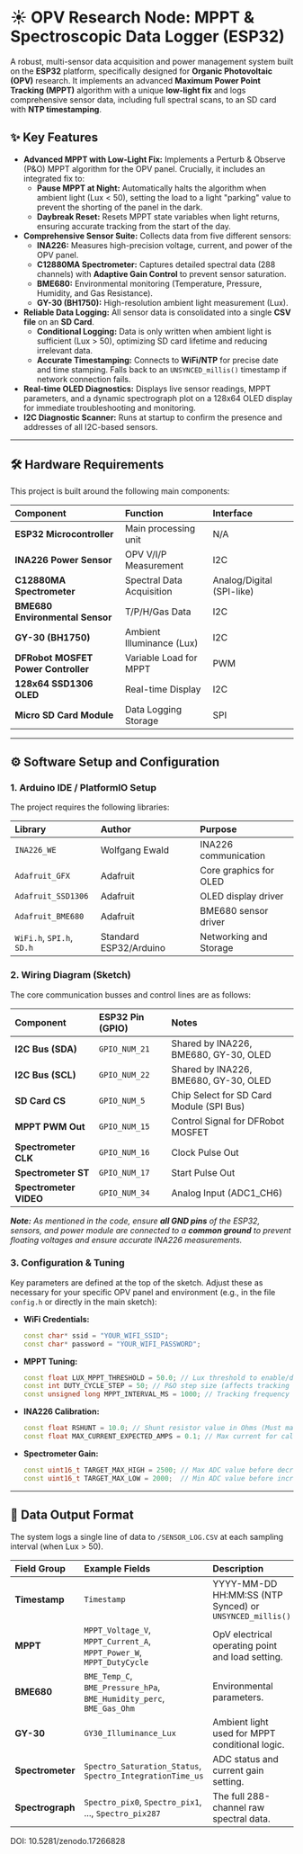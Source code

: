 # ☀️ OPV Research Node: MPPT & Spectroscopic Data Logger (ESP32)

A robust, multi-sensor data acquisition and power management system built on the **ESP32** platform, specifically designed for **Organic Photovoltaic (OPV)** research. It implements an advanced **Maximum Power Point Tracking (MPPT)** algorithm with a unique **low-light fix** and logs comprehensive sensor data, including full spectral scans, to an SD card with **NTP timestamping**.

## ✨ Key Features

* **Advanced MPPT with Low-Light Fix:** Implements a Perturb & Observe (P&O) MPPT algorithm for the OPV panel. Crucially, it includes an integrated fix to:
    * **Pause MPPT at Night:** Automatically halts the algorithm when ambient light (Lux < 50), setting the load to a light "parking" value to prevent the shorting of the panel in the dark.
    * **Daybreak Reset:** Resets MPPT state variables when light returns, ensuring accurate tracking from the start of the day.
* **Comprehensive Sensor Suite:** Collects data from five different sensors:
    * **INA226:** Measures high-precision voltage, current, and power of the OPV panel.
    * **C12880MA Spectrometer:** Captures detailed spectral data (288 channels) with **Adaptive Gain Control** to prevent sensor saturation.
    * **BME680:** Environmental monitoring (Temperature, Pressure, Humidity, and Gas Resistance).
    * **GY-30 (BH1750):** High-resolution ambient light measurement (Lux).
* **Reliable Data Logging:** All sensor data is consolidated into a single **CSV file** on an **SD Card**.
    * **Conditional Logging:** Data is only written when ambient light is sufficient (Lux > 50), optimizing SD card lifetime and reducing irrelevant data.
    * **Accurate Timestamping:** Connects to **WiFi/NTP** for precise date and time stamping. Falls back to an `UNSYNCED_millis()` timestamp if network connection fails.
* **Real-time OLED Diagnostics:** Displays live sensor readings, MPPT parameters, and a dynamic spectrograph plot on a 128x64 OLED display for immediate troubleshooting and monitoring.
* **I2C Diagnostic Scanner:** Runs at startup to confirm the presence and addresses of all I2C-based sensors.

---

## 🛠️ Hardware Requirements

This project is built around the following main components:

| Component | Function | Interface |
| :--- | :--- | :--- |
| **ESP32 Microcontroller** | Main processing unit | N/A |
| **INA226 Power Sensor** | OPV V/I/P Measurement | I2C |
| **C12880MA Spectrometer** | Spectral Data Acquisition | Analog/Digital (SPI-like) |
| **BME680 Environmental Sensor** | T/P/H/Gas Data | I2C |
| **GY-30 (BH1750)** | Ambient Illuminance (Lux) | I2C |
| **DFRobot MOSFET Power Controller** | Variable Load for MPPT | PWM |
| **128x64 SSD1306 OLED** | Real-time Display | I2C |
| **Micro SD Card Module** | Data Logging Storage | SPI |

---

## ⚙️ Software Setup and Configuration

### 1. Arduino IDE / PlatformIO Setup

The project requires the following libraries:

| Library | Author | Purpose |
| :--- | :--- | :--- |
| `INA226_WE` | Wolfgang Ewald | INA226 communication |
| `Adafruit_GFX` | Adafruit | Core graphics for OLED |
| `Adafruit_SSD1306` | Adafruit | OLED display driver |
| `Adafruit_BME680` | Adafruit | BME680 sensor driver |
| `WiFi.h`, `SPI.h`, `SD.h` | Standard ESP32/Arduino | Networking and Storage |

### 2. Wiring Diagram (Sketch)

The core communication busses and control lines are as follows:

| Component | ESP32 Pin (GPIO) | Notes |
| :--- | :--- | :--- |
| **I2C Bus (SDA)** | `GPIO_NUM_21` | Shared by INA226, BME680, GY-30, OLED |
| **I2C Bus (SCL)** | `GPIO_NUM_22` | Shared by INA226, BME680, GY-30, OLED |
| **SD Card CS** | `GPIO_NUM_5` | Chip Select for SD Card Module (SPI Bus) |
| **MPPT PWM Out** | `GPIO_NUM_15` | Control Signal for DFRobot MOSFET |
| **Spectrometer CLK** | `GPIO_NUM_16` | Clock Pulse Out |
| **Spectrometer ST** | `GPIO_NUM_17` | Start Pulse Out |
| **Spectrometer VIDEO** | `GPIO_NUM_34` | Analog Input (ADC1\_CH6) |

***Note:*** *As mentioned in the code, ensure **all GND pins** of the ESP32, sensors, and power module are connected to a **common ground** to prevent floating voltages and ensure accurate INA226 measurements.*

### 3. Configuration & Tuning

Key parameters are defined at the top of the sketch. Adjust these as necessary for your specific OPV panel and environment (e.g., in the file `config.h` or directly in the main sketch):

* **WiFi Credentials:**
    ```cpp
    const char* ssid = "YOUR_WIFI_SSID";
    const char* password = "YOUR_WIFI_PASSWORD";
    ```
* **MPPT Tuning:**
    ```cpp
    const float LUX_MPPT_THRESHOLD = 50.0; // Lux threshold to enable/disable MPPT
    const int DUTY_CYCLE_STEP = 50; // P&O step size (affects tracking speed)
    const unsigned long MPPT_INTERVAL_MS = 1000; // Tracking frequency
    ```
* **INA226 Calibration:**
    ```cpp
    const float RSHUNT = 10.0; // Shunt resistor value in Ohms (Must match your hardware)
    const float MAX_CURRENT_EXPECTED_AMPS = 0.1; // Max current for calibration range
    ```
* **Spectrometer Gain:**
    ```cpp
    const uint16_t TARGET_MAX_HIGH = 2500; // Max ADC value before decreasing integration time
    const uint16_t TARGET_MAX_LOW = 2000;  // Min ADC value before increasing integration time
    ```

---

## 💾 Data Output Format

The system logs a single line of data to `/SENSOR_LOG.CSV` at each sampling interval (when Lux > 50).

| Field Group | Example Fields | Description |
| :--- | :--- | :--- |
| **Timestamp** | `Timestamp` | YYYY-MM-DD HH:MM:SS (NTP Synced) or `UNSYNCED_millis()` |
| **MPPT** | `MPPT_Voltage_V`, `MPPT_Current_A`, `MPPT_Power_W`, `MPPT_DutyCycle` | OpV electrical operating point and load setting. |
| **BME680** | `BME_Temp_C`, `BME_Pressure_hPa`, `BME_Humidity_perc`, `BME_Gas_Ohm` | Environmental parameters. |
| **GY-30** | `GY30_Illuminance_Lux` | Ambient light used for MPPT conditional logic. |
| **Spectrometer** | `Spectro_Saturation_Status`, `Spectro_IntegrationTime_us` | ADC status and current gain setting. |
| **Spectrograph** | `Spectro_pix0`, `Spectro_pix1`, ..., `Spectro_pix287` | The full 288-channel raw spectral data. |

 DOI: 10.5281/zenodo.17266828



